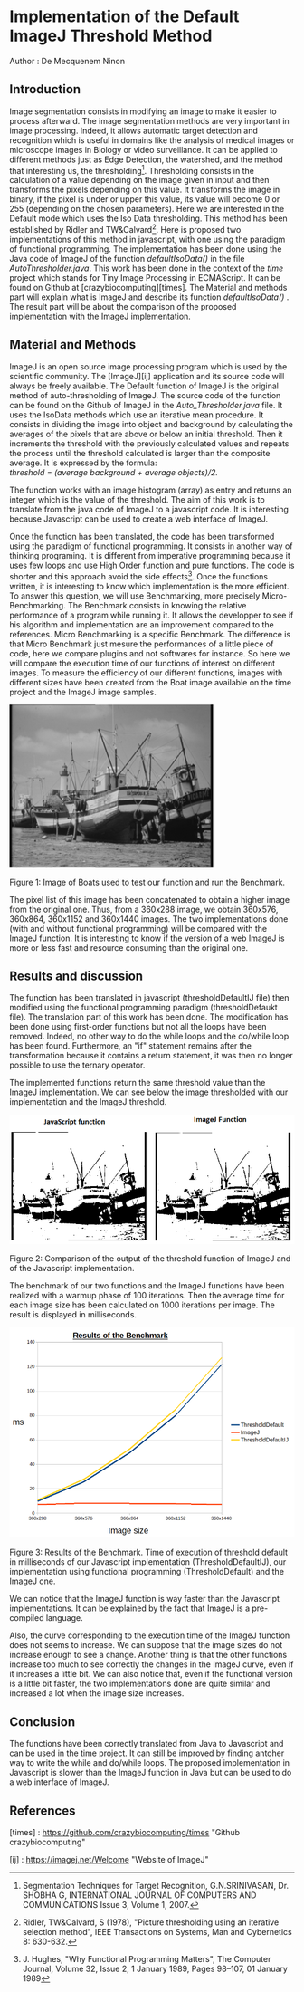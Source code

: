 # Implementation of the Default ImageJ Threshold Method

Author : De Mecquenem Ninon

## Introduction

Image segmentation consists in modifying an image to make it easier to process afterward. The image segmentation methods are very important in image processing. Indeed, it allows automatic target detection and recognition which is useful in domains like the analysis of medical images or microscope images in Biology or video surveillance. It can be applied to different methods just as Edge Detection, the watershed, and the method that interesting us, the thresholding[^SEG2007].
Thresholding consists in the calculation of a value depending on the image given in input and then transforms the pixels depending on this value. It transforms the image in binary, if the pixel is under or upper this value, its value will become 0 or 255 (depending on the chosen parameters).
Here we are interested in the Default mode which uses the Iso Data thresholding. This method has been established by Ridler and TW&Calvard[^RID1978].
Here is proposed two implementations of this method in javascript, with one using the paradigm of functional programming. The implementation has been done using the Java code of ImageJ of the function *defaultIsoData()* in the file *AutoThresholder.java*.
This work has been done in the context of the *time* project which stands for Tiny Image Processing in ECMAScript. It can be found on Github at [crazybiocomputing][times].
The Material and methods part will explain what is ImageJ and describe its function *defaultIsoData()* . The result part will be about the comparison of the proposed implementation with the ImageJ implementation.


## Material and Methods

ImageJ is an open source image processing program which is used by the scientific community. The [ImageJ][ij] application and its source code will always be freely available.
The Default function of ImageJ is the original method of auto-thresholding of ImageJ. The source code of the function can be found on the Github of ImageJ in the *Auto_Thresholder.java* file. It uses the IsoData methods which use an iterative mean procedure.
It consists in dividing the image into object and background by calculating the averages of the pixels that are above or below an initial threshold. Then it increments the threshold with the previously calculated values and repeats the process until the threshold calculated is larger than the composite average.
It is expressed by the formula:  
*threshold = (average background + average objects)/2.*

The function works with an image histogram (array) as entry and returns an integer which is the value of the threshold.
The aim of this work is to translate from the java code of ImageJ to a javascript code. It is interesting because Javascript can be used to create a web interface of ImageJ.

Once the function has been translated, the code has been transformed using the paradigm of functional programming. It consists in another way of thinking programing.  It is different from imperative programming because it uses few loops and use High Order function and pure functions.  The code is shorter and this approach avoid the side effects[^JHU1989].
Once the functions written, it is interesting to know which implementation is the more efficient. To answer this question, we will use Benchmarking, more precisely Micro-Benchmarking. The Benchmark consists in knowing the relative performance of a program while running it. It allows the developper to see if his algorithm and implementation are an improvement compared to the references. Micro Benchmarking is a specific Benchmark. The difference is that Micro Benchmark just mesure the performances of a little piece of code, here we compare plugins and not softwares for instance.  So here we will compare the execution time of our functions of interest on different images.
To measure the efficiency of our different functions, images with different sizes have been created from the Boat image available on the time project and the ImageJ image samples.

![Image1](https://github.com/rmy17/bioinf-struct/blob/master/projectThreshold/images/Boats.png "Boats")


Figure 1: Image of Boats used to test our function and run the Benchmark.


The pixel list of this image has been concatenated to obtain a higher image from the original one.  Thus, from a 360x288 image, we obtain 360x576, 360x864, 360x1152 and 360x1440 images.
 The two implementations done (with and without functional programming) will be compared with the ImageJ function. It is interesting to know if the version of a web ImageJ is more or less fast and resource consuming than the original one.

## Results and discussion
The function has been translated in javascript (thresholdDefaultIJ file) then modified using the functional programming paradigm (thresholdDefaukt file). The translation part of this work has been done. The modification has been done using first-order functions but not all the loops have been removed. Indeed, no other way to do the while loops and the do/while loop has been found. Furthermore, an "if" statement remains after the transformation because it contains a return statement, it was then no longer possible to use the ternary operator.

The implemented functions return the same threshold value than the ImageJ implementation. We can see below the image thresholded with our implementation and the ImageJ threshold.

![Image2](https://github.com/rmy17/bioinf-struct/blob/master/projectThreshold/images/ComparisonImageJFunctionDefaultThreshold.png "Comparison ImageJ Function Default Threshold")


Figure 2: Comparison of the output of the threshold function of ImageJ and of the Javascript implementation.

The benchmark of our two functions and the ImageJ functions have been realized with a warmup phase of 100 iterations. Then the average time for each image size has been calculated on 1000 iterations per image. The result is displayed in milliseconds.

![Image3](https://github.com/rmy17/bioinf-struct/blob/master/projectThreshold/images/ResultsBenchmarkThresholdDefault.png "Comparison ImageJ Function Default Threshold")


Figure 3: Results of the Benchmark. Time of execution of threshold default in milliseconds of our Javascript implementation (ThresholdDefaultIJ), our implementation using functional programming (ThresholdDefault) and the ImageJ one.


We can notice that the ImageJ function is way faster than the Javascript implementations. It can be explained by the fact that ImageJ is a pre-compiled language.

Also, the curve corresponding to the execution time of the ImageJ function does not seems to increase. We can suppose that the image sizes do not increase enough to see a change. Another thing is that the other functions increase too much to see correctly the changes in the ImageJ curve, even if it increases a little bit.
We can also notice that, even if the functional version is a little bit faster, the two implementations done are quite similar and increased a lot when the image size increases.

## Conclusion
The functions have been correctly translated from Java to Javascript and can be used in the time project.
It can still be improved by finding antoher way to write the while and do/while loops.
The proposed implementation in Javascript is slower than the ImageJ function in Java but can be used to do a web interface of ImageJ.

## References
[^SEG2007]: Segmentation Techniques for Target Recognition, G.N.SRINIVASAN, Dr. SHOBHA G, INTERNATIONAL JOURNAL OF COMPUTERS AND COMMUNICATIONS Issue 3, Volume 1, 2007.

[^HET2013]: Hetal J. Vala, Prof. Astha Baxi, "A Review on Otsu Image Segmentation Algorithm", International Journal of Advanced Research in Computer Engineering & Technology (IJARCET), Volume 2, Issue 2, February 2013

[^RID1978]: Ridler, TW&Calvard, S (1978), "Picture thresholding using an iterative selection method", IEEE Transactions on Systems, Man and Cybernetics 8: 630-632.

[^JHU1989]:  J. Hughes, "Why Functional Programming Matters", The Computer Journal, Volume 32, Issue 2, 1 January 1989, Pages 98–107,  01 January 1989

[times] : https://github.com/crazybiocomputing/times "Github crazybiocomputing"

[ij] : https://imagej.net/Welcome "Website of ImageJ"
